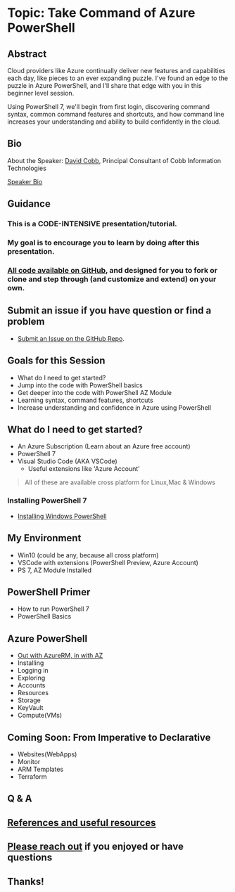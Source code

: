 # Topic: Take Command of Azure PowerShell

## Abstract

Cloud providers like Azure continually deliver new features and capabilities each day, like pieces to an ever expanding puzzle. I've found an edge to the puzzle in Azure PowerShell, and I'll share that edge with you in this beginner level session.

Using PowerShell 7, we'll begin from first login, discovering command syntax, common command features and shortcuts, and how command line increases your understanding and ability to build confidently in the cloud.

## Bio

About the Speaker:
[David Cobb](https://davidcobb.net), Principal Consultant of Cobb Information Technologies

[Speaker Bio](https://www.davidcobb.net/index.php/about-2/)

## Guidance
### This is a CODE-INTENSIVE presentation/tutorial. 
### My goal is to encourage you to learn by doing after this presentation.
### [All code available on GitHub](https://github.com/dave-007/Take-Command-of-Azure-PowerShell-PowerShell-7), and designed for you to fork or clone and step through (and customize and extend) on your own.

## Submit an issue if you have question or find a problem 

* [Submit an Issue on the GitHub Repo](https://github.com/dave-007/Take-Command-of-Azure-PowerShell-PowerShell-7/issues).

## Goals for this Session

* What do I need to get started?
* Jump into the code with PowerShell basics
* Get deeper into the code with PowerShell AZ Module
* Learning syntax, command features, shortcuts
* Increase understanding and confidence in Azure using PowerShell


## What do I need to get started?

- An Azure Subscription (Learn about an Azure free account)
- PowerShell 7
- Visual Studio Code (AKA VSCode)
  - Useful extensions like 'Azure Account'

> All of these are available cross platform for Linux,Mac & Windows 
### Installing PowerShell 7

* [Installing Windows PowerShell](https://docs.microsoft.com/en-us/powershell/scripting/install/installing-windows-powershell?view=powershell-7)

## My Environment

* Win10 (could be any, because all cross platform)
* VSCode with extensions (PowerShell Preview, Azure Account)
* PS 7, AZ Module Installed
  
## PowerShell Primer

* How to run PowerShell 7
* PowerShell Basics
  
## Azure PowerShell

* [Out with AzureRM, in with AZ](https://azure.microsoft.com/en-us/blog/azure-powershell-cross-platform-az-module-replacing-azurerm/)
* Installing
* Logging in
* Exploring
* Accounts
* Resources
* Storage
* KeyVault
* Compute(VMs)

## Coming Soon: From Imperative to Declarative 

* Websites(WebApps)
* Monitor
* ARM Templates
* Terraform

## Q & A

## [References and useful resources](./references.md)

## [Please reach out](https://davidcobb.net/index.php/contact/) if you enjoyed or have questions

## Thanks!
